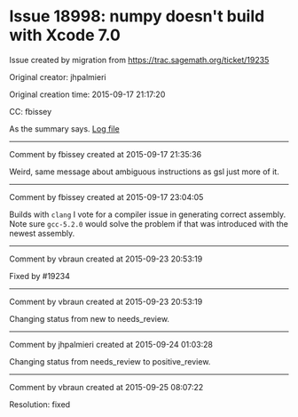 # Issue 18998: numpy doesn't build with Xcode 7.0

Issue created by migration from https://trac.sagemath.org/ticket/19235

Original creator: jhpalmieri

Original creation time: 2015-09-17 21:17:20

CC:  fbissey

As the summary says. [Log file](http://www.math.washington.edu/~palmieri/Sage/numpy-1.8.1.p0.log)


---

Comment by fbissey created at 2015-09-17 21:35:36

Weird, same message about ambiguous instructions as gsl just more of it.


---

Comment by fbissey created at 2015-09-17 23:04:05

Builds with `clang` I vote for a compiler issue in generating correct assembly. Note sure `gcc-5.2.0` would solve the problem if that was introduced with the newest assembly.


---

Comment by vbraun created at 2015-09-23 20:53:19

Fixed by #19234


---

Comment by vbraun created at 2015-09-23 20:53:19

Changing status from new to needs_review.


---

Comment by jhpalmieri created at 2015-09-24 01:03:28

Changing status from needs_review to positive_review.


---

Comment by vbraun created at 2015-09-25 08:07:22

Resolution: fixed
